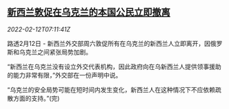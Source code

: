 <!--1644651062000-->
[新西兰敦促在乌克兰的本国公民立即撤离](https://cn.reuters.com/article/new-zealand-citizens-ukraine-0212-idCNKBS2KH07A)
------

<div><i>2022-02-12T07:11:41Z</i></div><p>路透2月12日 - 新西兰外交部周六敦促所有在乌克兰的新西兰人立即离开，因俄罗斯和乌克兰之间紧张局势加剧。</p><p>“新西兰在乌克兰没有设立外交代表机构，因此政府向在乌新西兰人提供领事援助的能力非常有限，”外交部在一份声明中说。</p><p>“乌克兰的安全局势可能在短时间内发生变化，新西兰人在这种情况下不应依赖疏散方面的支持。”(完)</p>
